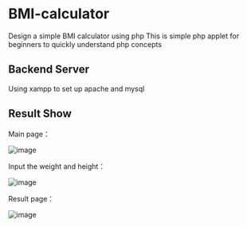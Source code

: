 # BMI-calculator
Design a simple BMI calculator using php
This is  simple php applet for beginners to quickly understand php concepts

## Backend Server
Using xampp to set up apache and mysql

## Result Show
Main page：

![image](https://user-images.githubusercontent.com/58333941/142721589-ec621ad2-8ff1-4992-a059-6a7a96c26d31.png)

Input the weight and height：

![image](https://user-images.githubusercontent.com/58333941/142721679-e1d67302-322d-4336-b833-40ff1cae3d1a.png)

Result page：

![image](https://user-images.githubusercontent.com/58333941/142721718-5fbe6f82-4d1d-473a-bd0d-257cdcd2b6e5.png)
